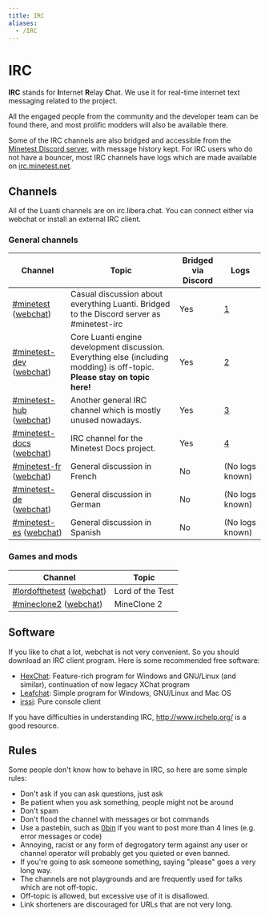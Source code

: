 ```yaml
---
title: IRC
aliases:
  - /IRC
---
```


# IRC

**IRC** stands for **I**nternet **R**elay **C**hat. We use it for real-time internet text messaging related to the project.

All the engaged people from the community and the developer team can be found there, and most prolific modders will also be available there.

Some of the IRC channels are also bridged and accessible from the [Minetest Discord server](https://discord.gg/minetest), with message history kept. For IRC users who do not have a bouncer, most IRC channels have logs which are made available on [irc.minetest.net](https://irc.minetest.net/).

## Channels

All of the Luanti channels are on irc.libera.chat. You can connect either via webchat or install an external IRC client.

### General channels

| Channel                                                                                                    | Topic                                                                                                                       | Bridged via Discord | Logs                                        |
| ---------------------------------------------------------------------------------------------------------- | --------------------------------------------------------------------------------------------------------------------------- | ------------------- | ------------------------------------------- |
| [#minetest](irc://irc.libera.chat/#minetest) ([webchat](https://web.libera.chat/#minetest))                | Casual discussion about everything Luanti. Bridged to the Discord server as #minetest-irc                                   | Yes                 | [1](https://irc.minetest.net/minetest/)     |
| [#minetest-dev](irc://irc.libera.chat/#minetest-dev) ([webchat](https://web.libera.chat/#minetest-dev))    | Core Luanti engine development discussion. Everything else (including modding) is off-topic. **Please stay on topic here!** | Yes                 | [2](https://irc.minetest.net/minetest-dev)  |
| [#minetest-hub](irc://irc.libera.chat/#minetest-hub) ([webchat](https://web.libera.chat/#minetest-hub))    | Another general IRC channel which is mostly unused nowadays.                                                                | Yes                 | [3](https://irc.minetest.net/minetest-hub)  |
| [#minetest-docs](irc://irc.libera.chat/#minetest-docs) ([webchat](https://web.libera.chat/#minetest-docs)) | IRC channel for the Minetest Docs project.                                                                                  | Yes                 | [4](https://irc.minetest.net/minetest-docs) |
| [#minetest-fr](irc://irc.libera.chat/#minetest-fr) ([webchat](https://web.libera.chat/#minetest-fr))       | General discussion in French                                                                                                | No                  | (No logs known)                             |
| [#minetest-de](irc://irc.libera.chat/#minetest-de) ([webchat](https://web.libera.chat/#minetest-de))       | General discussion in German                                                                                                | No                  | (No logs known)                             |
| [#minetest-es](irc://irc.libera.chat/#minetest-es) ([webchat](https://web.libera.chat/#minetest-es))       | General discussion in Spanish                                                                                               | No                  | (No logs known)                             |

### Games and mods

| Channel                                                                                                    | Topic            |
| ---------------------------------------------------------------------------------------------------------- | ---------------- |
| [#lordofthetest](irc://irc.libera.chat/#lordofthetest) ([webchat](https://web.libera.chat/#lordofthetest)) | Lord of the Test |
| [#mineclone2](irc://irc.libera.chat/#mineclone2) ([webchat](https://web.libera.chat/#mineclone2))          | MineClone 2      |

## Software

If you like to chat a lot, webchat is not very convenient. So you should download an IRC client program. Here is some recommended free software:

- [HexChat](https://hexchat.github.io/): Feature-rich program for Windows and GNU/Linux (and similar), continuation of now legacy XChat program
- [Leafchat](http://www.leafdigital.com/software/leafchat/): Simple program for Windows, GNU/Linux and Mac OS
- [irssi](https://irssi.org/): Pure console client

If you have difficulties in understanding IRC, [<http://www.irchelp.org/>](https://www.irchelp.org/) is a good resource.

## Rules

Some people don't know how to behave in IRC, so here are some simple rules:

- Don't ask if you can ask questions, just ask
- Be patient when you ask something, people might not be around
- Don't spam
- Don't flood the channel with messages or bot commands
- Use a pastebin, such as [0bin](https://0bin.net) if you want to post more than 4 lines (e.g. error messages or code)
- Annoying, racist or any form of degrogatory term against any user or channel operator will probably get you quieted or even banned.
- If you're going to ask someone something, saying "please" goes a very long way.
- The channels are not playgrounds and are frequently used for talks which are not off-topic.
- Off-topic is allowed, but excessive use of it is disallowed.
- Link shorteners are discouraged for URLs that are not very long.
